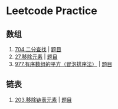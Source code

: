 # Leetcode Practice

## 数组
1. [704.二分查找](https://github.com/Christol-Jalen/CPP/blob/main/leetcode/704.cpp) | [题目](https://leetcode.cn/problems/binary-search/description/)
2. [27.移除元素](https://github.com/Christol-Jalen/CPP/blob/main/leetcode/027.cpp) | [题目](https://leetcode.cn/problems/remove-element/)
3. [977.有序数组的平方（冒泡排序法）](https://github.com/Christol-Jalen/CPP/blob/main/leetcode/977.cpp) | [题目](https://leetcode.cn/problems/squares-of-a-sorted-array/description/)

## 链表
1. [203.移除链表元素](https://github.com/Christol-Jalen/CPP/blob/main/leetcode/203.cpp) | [题目](https://leetcode.cn/problems/remove-linked-list-elements/description/)